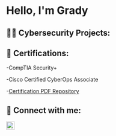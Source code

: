 <h1>Hello, I'm Grady </h1>
<h2>👨‍💻 Cybersecurity Projects:</h2>

<h2>📄 Certifications:</h2>
-CompTIA Security+

-Cisco Certified CyberOps Associate

-[Certification PDF Repository](https://github.com/gradygolden/Certifications)

<h2> 🤳 Connect with me:</h2>

[<img align="left" alt="grady-golden | LinkedIn" width="22px" src="https://cdn.jsdelivr.net/npm/simple-icons@v3/icons/linkedin.svg" />](https://linkedin.com/in/grady-golden)

